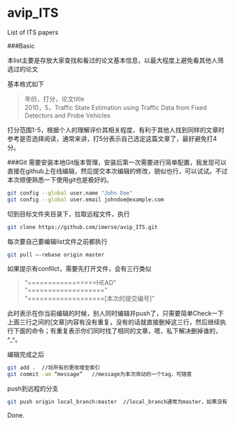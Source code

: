# avip_ITS
List of ITS papers

###Basic

本list主要是存放大家查找和看过的论文基本信息，以最大程度上避免看其他人筛选过的论文

基本格式如下
>年份，打分，论文title<br/>
>2010，5，Traffic State Estimation using Traffic Data from Fixed Detectors and Probe Vehicles

打分范围1-5，根据个人的理解评价其相关程度，有利于其他人找到同样的文章时参考是否选择阅读，通常来讲，打5分表示自己选定这篇文章了，最好避免打4分。

###Git
需要安装本地Git版本管理，安装后第一次需要进行简单配置，我发现可以直接在github上在线编辑，然后提交本次编辑的修改，貌似也行，可以试试。不过本次顺便熟悉一下使用git也是极好的。

```sh
git config --global user.name "John Doe"
git config --global user.email johndoe@example.com
```

切到目标文件夹目录下，拉取远程文件，执行
```sh
git clone https://github.com/imerse/avip_ITS.git
```
每次要自己要编辑list文件之前都执行 
```sh
git pull —-rebase origin master
```
如果提示有confilct，需要先打开文件，会有三行类似 

> "=================HEAD"<br/>
> "==================="<br/>
> "===================[本次的提交编号]"


此时表示在你当前编辑的时候，别人同时编辑并push了，只需要简单Check一下上面三行之间的[文章]内容有没有重复，没有的话就直接删掉这三行，然后继续执行下面的命令；有重复表示你们同时找了相同的文章，嗯，私下解决删掉谁的，^_^。

编辑完成之后   
```sh
git add .  //将所有的更改增至索引   
git commit -am “message”   //message为本次改动的一个tag，可随意   
```
push到远程的分支
```sh
git push origin local_branch:master  //local_branch通常为master，如果没有特别设置过，直接用master就可以 
```
Done.
